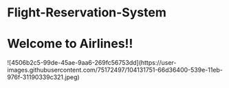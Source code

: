 # Flight-Reservation-System
<h1>Welcome to Airlines!! </h1>
![4506b2c5-99de-45ae-9aa6-269fc56753dd](https://user-images.githubusercontent.com/75172497/104131751-66d36400-539e-11eb-976f-31190339c321.jpeg)
